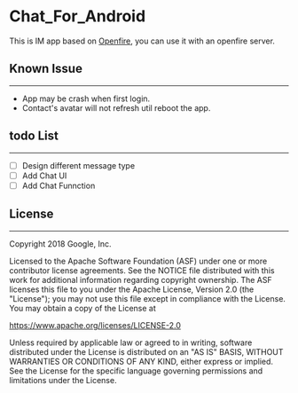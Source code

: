 # Chat_For_Android

This is IM app based on [Openfire](https://www.igniterealtime.org/projects/openfire/), you can use it with an openfire server.

## Known Issue
-----------
* App may be crash when first login.
* Contact's avatar will not refresh util reboot the app.

## todo List
-----------
* [ ] Design different message type
* [ ] Add Chat UI
* [ ] Add Chat Funnction

## License
-----------
Copyright 2018 Google, Inc.

Licensed to the Apache Software Foundation (ASF) under one or more contributor
license agreements.  See the NOTICE file distributed with this work for
additional information regarding copyright ownership.  The ASF licenses this
file to you under the Apache License, Version 2.0 (the "License"); you may not
use this file except in compliance with the License.  You may obtain a copy of
the License at

  <https://www.apache.org/licenses/LICENSE-2.0>

Unless required by applicable law or agreed to in writing, software
distributed under the License is distributed on an "AS IS" BASIS,
WITHOUT WARRANTIES OR CONDITIONS OF ANY KIND, either express or implied.
See the License for the specific language governing permissions and
limitations under the License.
